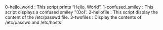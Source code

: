 0-hello_world : This script prints “Hello, World”.
1-confused_smiley : This script displays a confused smiley "(Ôo)'.
2-hellofile : This script display the content of the /etc/passwd file.
3-twofiles : Display the contents of /etc/passwd and /etc/hosts
